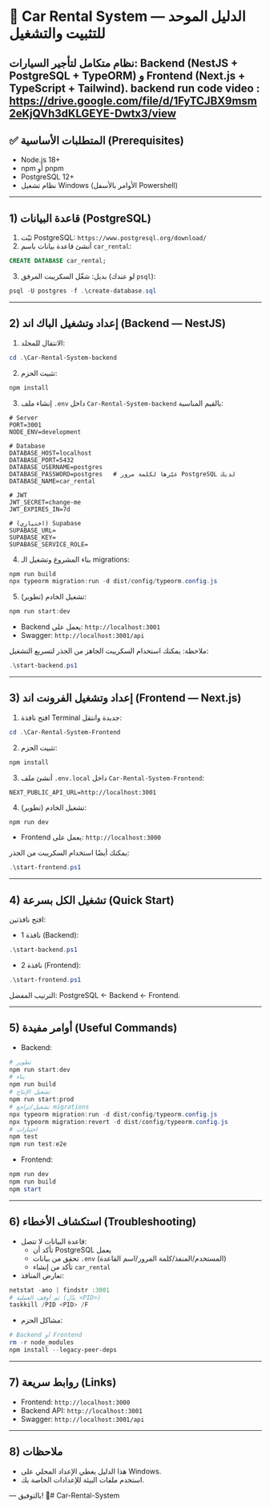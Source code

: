﻿# 📘 Car Rental System — الدليل الموحد للتثبيت والتشغيل

نظام متكامل لتأجير السيارات: Backend (NestJS + PostgreSQL + TypeORM) و Frontend (Next.js + TypeScript + Tailwind).
backend run code  video : https://drive.google.com/file/d/1FyTCJBX9msm2eKjQVh3dKLGEYE-Dwtx3/view
---

## ✅ المتطلبات الأساسية (Prerequisites)
- Node.js 18+
- npm أو pnpm
- PostgreSQL 12+
- نظام تشغيل Windows (الأوامر بالأسفل Powershell)

---

## 1) قاعدة البيانات (PostgreSQL)
1. ثبّت PostgreSQL: `https://www.postgresql.org/download/`
2. أنشئ قاعدة بيانات باسم `car_rental`:
```sql
CREATE DATABASE car_rental;
```
3. بديل: شغّل السكريبت المرفق (لو عندك `psql`):
```powershell
psql -U postgres -f .\create-database.sql
```

---

## 2) إعداد وتشغيل الباك اند (Backend — NestJS)
1. الانتقال للمجلد:
```powershell
cd .\Car-Rental-System-backend
```
2. تثبيت الحزم:
```powershell
npm install
```
3. إنشاء ملف `.env` داخل `Car-Rental-System-backend` بالقيم المناسبة:
```env
# Server
PORT=3001
NODE_ENV=development

# Database
DATABASE_HOST=localhost
DATABASE_PORT=5432
DATABASE_USERNAME=postgres
DATABASE_PASSWORD=postgres   # غيّرها لكلمة مرور PostgreSQL لديك
DATABASE_NAME=car_rental

# JWT
JWT_SECRET=change-me
JWT_EXPIRES_IN=7d

# (اختياري) Supabase
SUPABASE_URL=
SUPABASE_KEY=
SUPABASE_SERVICE_ROLE=
```
4. بناء المشروع وتشغيل الـ migrations:
```powershell
npm run build
npx typeorm migration:run -d dist/config/typeorm.config.js
```
5. تشغيل الخادم (تطوير):
```powershell
npm run start:dev
```
- Backend يعمل على: `http://localhost:3001`
- Swagger: `http://localhost:3001/api`

ملاحظة: يمكنك استخدام السكريبت الجاهز من الجذر لتسريع التشغيل:
```powershell
.\start-backend.ps1
```

---

## 3) إعداد وتشغيل الفرونت اند (Frontend — Next.js)
1. افتح نافذة Terminal جديدة وانتقل:
```powershell
cd .\Car-Rental-System-Frontend
```
2. تثبيت الحزم:
```powershell
npm install
```
3. أنشئ ملف `.env.local` داخل `Car-Rental-System-Frontend`:
```env
NEXT_PUBLIC_API_URL=http://localhost:3001
```
4. تشغيل الخادم (تطوير):
```powershell
npm run dev
```
- Frontend يعمل على: `http://localhost:3000`

يمكنك أيضًا استخدام السكريبت من الجذر:
```powershell
.\start-frontend.ps1
```

---

## 4) تشغيل الكل بسرعة (Quick Start)
افتح نافذتين:
- نافذة 1 (Backend):
```powershell
.\start-backend.ps1
```
- نافذة 2 (Frontend):
```powershell
.\start-frontend.ps1
```

الترتيب المفضل: PostgreSQL ← Backend ← Frontend.

---

## 5) أوامر مفيدة (Useful Commands)
- Backend:
```powershell
# تطوير
npm run start:dev
# بناء
npm run build
# تشغيل الإنتاج
npm run start:prod
# تشغيل/تراجع migrations
npx typeorm migration:run -d dist/config/typeorm.config.js
npx typeorm migration:revert -d dist/config/typeorm.config.js
# اختبارات
npm test
npm run test:e2e
```
- Frontend:
```powershell
npm run dev
npm run build
npm start
```

---

## 6) استكشاف الأخطاء (Troubleshooting)
- قاعدة البيانات لا تتصل:
  - تأكد أن PostgreSQL يعمل
  - تحقق من بيانات `.env` (المستخدم/المنفذ/كلمة المرور/اسم القاعدة)
  - تأكد من إنشاء `car_rental`
- تعارض المنافذ:
```powershell
netstat -ano | findstr :3001
# ثم أوقف العملية (بدّل <PID>)
taskkill /PID <PID> /F
```
- مشاكل الحزم:
```powershell
# Backend أو Frontend
rm -r node_modules
npm install --legacy-peer-deps
```

---

## 7) روابط سريعة (Links)
- Frontend: `http://localhost:3000`
- Backend API: `http://localhost:3001`
- Swagger: `http://localhost:3001/api`

---

## 8) ملاحظات
- هذا الدليل يغطي الإعداد المحلي على Windows.
- استخدم ملفات البيئة للإعدادات الخاصة بك.

— بالتوفيق! 🎉# Car-Rental-System

